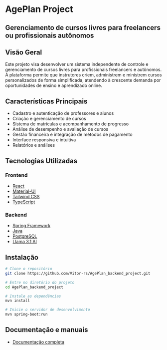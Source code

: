 # AgePlan Project
## Gerenciamento de cursos livres para freelancers ou profissionais autônomos

## Visão Geral

Este projeto visa desenvolver um sistema independente de controle e gerenciamento de cursos livres para profissionais freelancers e autônomos. A plataforma permite que instrutores criem, administrem e ministrem cursos personalizados de forma simplificada, atendendo à crescente demanda por oportunidades de ensino e aprendizado online.

## Características Principais

- Cadastro e autenticação de professores e alunos
- Criação e gerenciamento de cursos
- Sistema de matrículas e acompanhamento de progresso
- Análise de desempenho e avaliação de cursos
- Gestão financeira e integração de métodos de pagamento
- Interface responsiva e intuitiva
- Relatórios e análises

## Tecnologias Utilizadas

### Frontend

- [React](https://reactjs.org/)
- [Material-UI](https://material-ui.com/)
- [Tailwind CSS](https://tailwindcss.com/)
- [TypeScript](https://www.typescriptlang.org/)

### Backend

- [Spring Framework](https://spring.io/)
- [Java](https://www.java.com/)
- [PostgreSQL](https://www.postgresql.org/)
- [Llama 3.1 AI](https://llama.meta.com/)

## Instalação

```bash
# Clone o repositório
git clone https://github.com/Vitor-rs/AgePlan_backend_project.git

# Entre no diretório do projeto
cd AgePlan_backend_project

# Instale as dependências
mvn install

# Inicie o servidor de desenvolvimento
mvn spring-boot:run

```

## Documentação e manuais

- [Documentação completa](https://ifms-vitor.gitbook.io/ageplan-docs/)